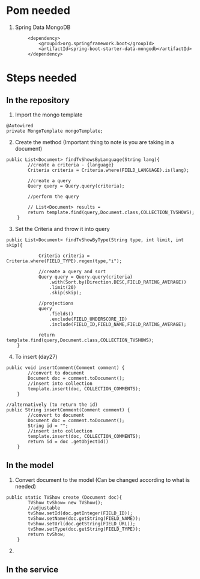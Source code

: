 # Pom needed

1. Spring Data MongoDB
```
		<dependency>
			<groupId>org.springframework.boot</groupId>
			<artifactId>spring-boot-starter-data-mongodb</artifactId>
		</dependency>
```
# Steps needed

## In the repository
1. Import the mongo template
```
@Autowired
private MongoTemplate mongoTemplate;
```
2. Create the method (Important thing to note is you are taking in a document)
```
public List<Document> findTvShowsByLanguage(String lang){
        //create a criteria - {language}
        Criteria criteria = Criteria.where(FIELD_LANGUAGE).is(lang);

        //create a query
        Query query = Query.query(criteria);
        
        //perform the query
        
        // List<Document> results = 
        return template.find(query,Document.class,COLLECTION_TVSHOWS);
    }
```
3. Set the Criteria and throw it into query
```
public List<Document> findTvShowByType(String type, int limit, int skip){

            Criteria criteria = Criteria.where(FIELD_TYPE).regex(type,"i");
            
            //create a query and sort
            Query query = Query.query(criteria)
                .with(Sort.by(Direction.DESC,FIELD_RATING_AVERAGE))
                .limit(20)
                .skip(skip);

            //projections
            query
                .fields()
                .exclude(FIELD_UNDERSCORE_ID)
                .include(FIELD_ID,FIELD_NAME,FIELD_RATING_AVERAGE);
            
            return template.find(query,Document.class,COLLECTION_TVSHOWS);
    }
```
4. To insert (day27)
```
public void insertComment(Comment comment) {
        //convert to document
        Document doc = comment.toDocument();
        //insert into collection
		template.insert(doc, COLLECTION_COMMENTS);
    }

//alternatively (to return the id)
public String insertComment(Comment comment) {
        //convert to document
        Document doc = comment.toDocument();
        String id = "";
        //insert into collection
		template.insert(doc, COLLECTION_COMMENTS);
        return id = doc .getObjectId()
    }
```
## In the model
1. Convert document to the model (Can be changed according to what is needed)
```
public static TVShow create (Document doc){
        TVShow tvShow= new TVShow();
		//adjustable 
        tvShow.setId(doc.getInteger(FIELD_ID));
        tvShow.setName(doc.getString(FIELD_NAME));
        tvShow.setUrl(doc.getString(FIELD_URL));
        tvShow.setType(doc.getString(FIELD_TYPE));
        return tvShow;
    }
```
2.


## In the service
